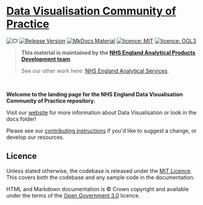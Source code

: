 # [Data Visualisation Community of Practice](https://nhsengland.github.io/data-viz-community-of-practice/)
![CI](https://github.com/nhsengland/data-viz-community-of-practice/actions/workflows/pages-build-deployment.yml/badge.svg "CI badge indicating passing or failing status")
[![Release Version](https://img.shields.io/github/v/release/nhsengland/data-viz-community-of-practice "Release version")](https://github.com/nhsengland/data-viz-community-of-practice/releases)
[![MkDocs Material](https://img.shields.io/badge/style-MkDocs%20Material-darkblue "Markdown Style: MkDocs")](https://squidfunk.github.io/mkdocs-material/reference/)
[![licence: MIT](https://img.shields.io/badge/Licence-MIT-yellow.svg)](https://opensource.org/licenses/MIT "MIT License")
[![licence: OGL3](https://img.shields.io/badge/Licence-OGL3-darkgrey "licence: Open Government Licence 3")](https://www.nationalarchives.gov.uk/doc/open-government-licence/version/3/)


> **This material is maintained by the [NHS England Analytical Products Development team](mailto:England.AnalyticsProductsTeam@nhs.net)**.
>
> See our other work here: [NHS England Analytical Services](https://github.com/NHSDigital/data-analytics-services).

<br>

**Welcome to the landing page for the NHS England Data Visualisation Community of Practice repository.**

Visit our [website](https://nhsengland.github.io/data-viz-community-of-practice/) for more information about Data Visualisation or look in the docs folder!

Please see our [contributing instructions][1] if you'd like to suggest a change, or develop our resources.

## Licence

Unless stated otherwise, the codebase is released under the [MIT Licence][2]. This covers both the codebase and any sample code in the documentation.

HTML and Markdown documentation is © Crown copyright and available under the terms of the [Open Government 3.0](https://www.nationalarchives.gov.uk/doc/open-government-licence/version/3/) licence.

[1]: ./CONTRIBUTE.md
[2]: ./LICENCE

